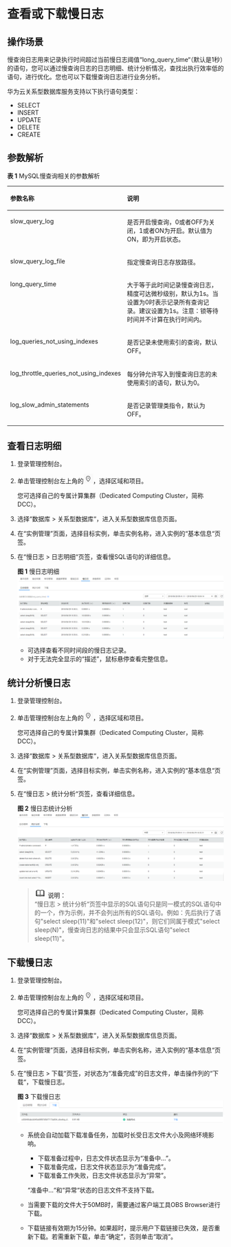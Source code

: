 # 查看或下载慢日志<a name="TOPIC_0142028251"></a>

## 操作场景<a name="section61232893165332"></a>

慢查询日志用来记录执行时间超过当前慢日志阈值“long\_query\_time“（默认是1秒）的语句，您可以通过慢查询日志的日志明细、统计分析情况，查找出执行效率低的语句，进行优化。您也可以下载慢查询日志进行业务分析。

华为云关系型数据库服务支持以下执行语句类型：

-   SELECT
-   INSERT
-   UPDATE
-   DELETE
-   CREATE

## 参数解析<a name="section121471583582"></a>

**表 1**  MySQL慢查询相关的参数解析

<a name="table1455312241604"></a>
<table><thead align="left"><tr id="row1755318241201"><th class="cellrowborder" valign="top" width="30%" id="mcps1.2.3.1.1"><p id="p455311242020"><a name="p455311242020"></a><a name="p455311242020"></a>参数名称</p>
</th>
<th class="cellrowborder" valign="top" width="70%" id="mcps1.2.3.1.2"><p id="p15534249012"><a name="p15534249012"></a><a name="p15534249012"></a>说明</p>
</th>
</tr>
</thead>
<tbody><tr id="row145532241400"><td class="cellrowborder" valign="top" width="30%" headers="mcps1.2.3.1.1 "><p id="p175533249020"><a name="p175533249020"></a><a name="p175533249020"></a>slow_query_log</p>
</td>
<td class="cellrowborder" valign="top" width="70%" headers="mcps1.2.3.1.2 "><p id="p1919174811719"><a name="p1919174811719"></a><a name="p1919174811719"></a>是否开启慢查询，0或者OFF为关闭，1或者ON为开启。默认值为ON，即为开启状态。</p>
</td>
</tr>
<tr id="row165533247017"><td class="cellrowborder" valign="top" width="30%" headers="mcps1.2.3.1.1 "><p id="p155318242002"><a name="p155318242002"></a><a name="p155318242002"></a>slow_query_log_file</p>
</td>
<td class="cellrowborder" valign="top" width="70%" headers="mcps1.2.3.1.2 "><p id="p10553202412016"><a name="p10553202412016"></a><a name="p10553202412016"></a>指定慢查询日志存放路径。</p>
</td>
</tr>
<tr id="row35531624400"><td class="cellrowborder" valign="top" width="30%" headers="mcps1.2.3.1.1 "><p id="p555392411010"><a name="p555392411010"></a><a name="p555392411010"></a>long_query_time</p>
</td>
<td class="cellrowborder" valign="top" width="70%" headers="mcps1.2.3.1.2 "><p id="p15370439216"><a name="p15370439216"></a><a name="p15370439216"></a>大于等于此时间记录慢查询日志，精度可达微秒级别，默认为1s。当设置为0时表示记录所有查询记录。建议设置为1s。注意：锁等待时间并不计算在执行时间内。</p>
</td>
</tr>
<tr id="row195531424101"><td class="cellrowborder" valign="top" width="30%" headers="mcps1.2.3.1.1 "><p id="p8553132412010"><a name="p8553132412010"></a><a name="p8553132412010"></a>log_queries_not_using_indexes</p>
</td>
<td class="cellrowborder" valign="top" width="70%" headers="mcps1.2.3.1.2 "><p id="p35534249014"><a name="p35534249014"></a><a name="p35534249014"></a>是否记录未使用索引的查询，默认OFF。</p>
</td>
</tr>
<tr id="row455332412019"><td class="cellrowborder" valign="top" width="30%" headers="mcps1.2.3.1.1 "><p id="p155535249010"><a name="p155535249010"></a><a name="p155535249010"></a>log_throttle_queries_not_using_indexes</p>
</td>
<td class="cellrowborder" valign="top" width="70%" headers="mcps1.2.3.1.2 "><p id="p45532243012"><a name="p45532243012"></a><a name="p45532243012"></a>每分钟允许写入到慢查询日志的未使用索引的语句，默认为0。</p>
</td>
</tr>
<tr id="row15745241532"><td class="cellrowborder" valign="top" width="30%" headers="mcps1.2.3.1.1 "><p id="p85755242033"><a name="p85755242033"></a><a name="p85755242033"></a>log_slow_admin_statements</p>
</td>
<td class="cellrowborder" valign="top" width="70%" headers="mcps1.2.3.1.2 "><p id="p257510246312"><a name="p257510246312"></a><a name="p257510246312"></a>是否记录管理类指令，默认为OFF。</p>
</td>
</tr>
</tbody>
</table>

## 查看日志明细<a name="section467223910567"></a>

1.  登录管理控制台。
2.  单击管理控制台左上角的![](figures/region.png)，选择区域和项目。

    您可选择自己的专属计算集群（Dedicated Computing Cluster，简称DCC）。

3.  选择“数据库  \>  关系型数据库“，进入关系型数据库信息页面。
4.  在“实例管理”页面，选择目标实例，单击实例名称，进入实例的“基本信息“页签。
5.  在“慢日志  \>  日志明细“页签，查看慢SQL语句的详细信息。

    **图 1**  慢日志明细<a name="fig3667171913514"></a>  
    ![](figures/慢日志明细.png "慢日志明细")

    -   可选择查看不同时间段的慢日志记录。
    -   对于无法完全显示的“描述”，鼠标悬停查看完整信息。


## 统计分析慢日志<a name="section12190525710"></a>

1.  登录管理控制台。
2.  单击管理控制台左上角的![](figures/region.png)，选择区域和项目。

    您可选择自己的专属计算集群（Dedicated Computing Cluster，简称DCC）。

3.  选择“数据库  \>  关系型数据库“，进入关系型数据库信息页面。
4.  在“实例管理”页面，选择目标实例，单击实例名称，进入实例的“基本信息“页签。
5.  在“慢日志  \>  统计分析“页签，查看详细信息。

    **图 2**  慢日志统计分析<a name="fig314542335419"></a>  
    ![](figures/慢日志统计分析.png "慢日志统计分析")

    >![](public_sys-resources/icon-note.gif) **说明：**   
    >“慢日志  \>  统计分析“页签中显示的SQL语句只是同一模式的SQL语句中的一个，作为示例，并不会列出所有的SQL语句。例如：先后执行了语句"select sleep\(11\)"和"select sleep\(12\)"，则它们同属于模式"select sleep\(N\)"，慢查询日志的结果中只会显示SQL语句"select sleep\(11\)"。  


## 下载慢日志<a name="section759312713359"></a>

1.  登录管理控制台。
2.  单击管理控制台左上角的![](figures/region.png)，选择区域和项目。

    您可选择自己的专属计算集群（Dedicated Computing Cluster，简称DCC）。

3.  选择“数据库  \>  关系型数据库“，进入关系型数据库信息页面。
4.  在“实例管理”页面，选择目标实例，单击实例名称，进入实例的“基本信息“页签。
5.  在“慢日志  \>  下载“页签，对状态为“准备完成”的日志文件，单击操作列的“下载“，下载慢日志。

    **图 3**  下载慢日志<a name="fig711785217548"></a>  
    ![](figures/下载慢日志.png "下载慢日志")

    -   系统会自动加载下载准备任务，加载时长受日志文件大小及网络环境影响。

        -   下载准备过程中，日志文件状态显示为“准备中...”。
        -   下载准备完成，日志文件状态显示为“准备完成”。
        -   下载准备工作失败，日志文件状态显示为“异常”。

        “准备中...“和“异常“状态的日志文件不支持下载。

    -   当需要下载的文件大于50MB时，需要通过客户端工具OBS Browser进行下载。
    -   下载链接有效期为15分钟。如果超时，提示用户下载链接已失效，是否重新下载。若需重新下载，单击“确定”，否则单击“取消”。


